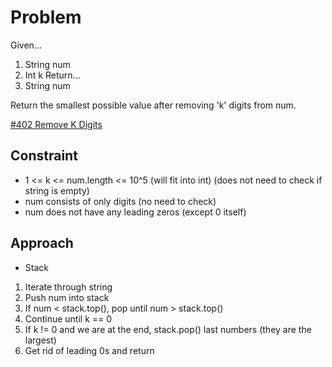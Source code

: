
# Problem
Given...
1. String num
2. Int k
Return...
1. String num

Return the smallest possible value after removing 'k' digits from num.

[\#402 Remove K Digits](https://leetcode.com/problems/remove-k-digits/description/?envType=daily-question&envId=2024-04-11)

## Constraint
- 1 <= k <= num.length <= 10^5
(will fit into int)
(does not need to check if string is empty)
- num consists of only digits
(no need to check)
- num does not have any leading zeros (except 0 itself)

## Approach
- Stack
1. Iterate through string
2. Push num into stack
3. If num < stack.top(), pop until num > stack.top()
4. Continue until k == 0
5. If k != 0 and we are at the end, stack.pop() last numbers (they are the largest)
6. Get rid of leading 0s and return
